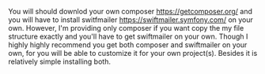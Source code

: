 You will should downlod your own composer https://getcomposer.org/ and you will have to install switfmailer https://swiftmailer.symfony.com/ on your own.
However, I'm providing only composer if you want copy the my file structure exactly and you'll have to get swiftmailer on your own. Though I highly highly recommend you get both composer and swiftmailer on your own, for you will be able to customize it for your own project(s). Besides it is relatively simple installing both. 
